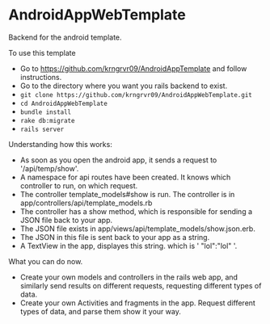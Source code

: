 AndroidAppWebTemplate
=====================

Backend for the android template.

To use this template
* Go to https://github.com/krngrvr09/AndroidAppTemplate and follow instructions.
* Go to the directory where you want you rails backend to exist.
* ``git clone https://github.com/krngrvr09/AndroidAppWebTemplate.git``
* ``cd AndroidAppWebTemplate``
* ``bundle install``
* ``rake db:migrate``
* ``rails server``

Understanding how this works:

* As soon as you open the android app, it sends a request to '<serverURL>/api/temp/show'. 
* A namespace for api routes have been created. It knows which controller to run, on which request.
* The controller template_models#show is run. The controller is in app/controllers/api/template_models.rb
* The controller has a show method, which is responsible for sending a JSON file back to your app.
* The JSON file exists in app/views/api/template_models/show.json.erb.
* The JSON in this file is sent back to your app as a string. 
* A TextView in the app, displayes this string. which is ' "lol":"lol" '.

What you can do now.
* Create your own models and controllers in the rails web app, and similarly send results on different requests, requesting different types of data.
* Create your own Activities and fragments in the app. Request different types of data, and parse them show it your way.



